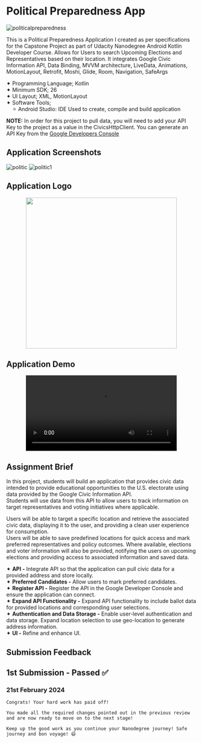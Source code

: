# Political Preparedness App
![politicalpreparedness](https://github.com/dev-iram/Political-Preparedness-App/assets/22479692/0e0fc461-7a36-45b7-afdf-7a717dd41b3d)


This is a Political Preparedness Application I created as per specifications for the Capstone Project as part of Udacity Nanodegree Android Kotlin Developer Course.
Allows for Users to search Upcoming Elections and Representatives based on their location. It integrates Google Civic Information API, Data Binding, MVVM architecture, LiveData, Animations, MotionLayout, Retrofit, Moshi, Glide, Room, Navigation, SafeArgs

  ✦ Programming Language; Kotlin    
  ✦ Minimum SDK; 26    
  ✦ UI Layout; XML, MotionLayout  
  ✦ Software Tools;  
  &nbsp;&nbsp;&nbsp;&nbsp;✧ Android Studio: IDE Used to create, compile and build application

**NOTE:** In order for this project to pull data, you will need to add your API Key to the project as a value in the CivicsHttpClient. You can generate an API Key from the [Google Developers Console](https://console.developers.google.com/)
  
## Application Screenshots

![politic](https://github.com/dev-iram/Political-Preparedness-App/assets/22479692/69a8f519-552d-4560-b506-b4b7bc95de32)
![politic1](https://github.com/dev-iram/Political-Preparedness-App/assets/22479692/e74019ed-e3d2-4618-96c1-86e0b57793ce)

## Application Logo
 <div align="center">
  <image src="https://github.com/dev-iram/Political-Preparedness-App/assets/22479692/075d062e-3961-4d79-a104-94b685d56225" width="400" />
</div>

## Application Demo
 <div align="center">
  <video src="https://github.com/dev-iram/Political-Preparedness-App/assets/22479692/d7295c42-1c80-4af2-8635-d9b5b9b29d11" width="400" />
</div>

 ## Assignment Brief
In this project, students will build an application that provides civic data intended to provide educational opportunities to the U.S. electorate using data provided by the Google Civic Information API.  
Students will use data from this API to allow users to track information on target representatives and voting initiatives where applicable.  

Users will be able to target a specific location and retrieve the associated civic data, displaying it to the user, and providing a clean user experience for consumption.  
Users will be able to save predefined locations for quick access and mark preferred representatives and policy outcomes. Where available, elections and voter information will also be provided, notifying the users on upcoming elections and providing access to associated information and saved data.

✦ **API -** Integrate API so that the application can pull civic data for a provided address and store locally.   
✦ **Preferred Candidates -** Allow users to mark preferred candidates.  
✦ **Register API -** Register the API in the Google Developer Console and ensure the application can connect.  
✦ **Expand API Functionality -** Expand API functionality to include ballot data for provided locations and corresponding user selections.    
✦ **Authentication and Data Storage -** Enable user-level authentication and data storage. Expand location selection to use geo-location to generate address information.   
✦ **UI -** Refine and enhance UI.    

## Submission Feedback 

## 1st Submission  - Passed ✅
### 21st February 2024
```
Congrats! Your hard work has paid off!

You made all the required changes pointed out in the previous review and are now ready to move on to the next stage!

Keep up the good work as you continue your Nanodegree journey! Safe journey and bon voyage! 😄
```


